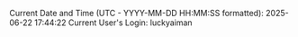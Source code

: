 Current Date and Time (UTC - YYYY-MM-DD HH:MM:SS formatted): 2025-06-22 17:44:22
Current User's Login: luckyaiman
